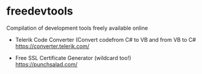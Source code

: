 # freedevtools
Compilation of development tools freely available online

- Telerik Code Converter (Convert codefrom C# to VB and from VB to C# <br>
https://converter.telerik.com/

- Free SSL Certificate Generator (wildcard too!)<br>
https://punchsalad.com/

